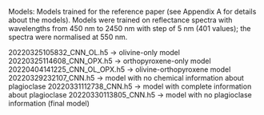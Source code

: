 Models:
Models trained for the reference paper (see Appendix A for details about the models). Models were trained on reflectance spectra with wavelengths from 450 nm to 2450 nm with step of 5 nm (401 values); the spectra were normalised at 550 nm.

20220325105832_CNN_OL.h5 -> olivine-only model
20220325114608_CNN_OPX.h5 -> orthopyroxene-only model
20220404141225_CNN_OL_OPX.h5 -> olivine-orthopyroxene model
20220329232107_CNN.h5 -> model with no chemical information about plagioclase
20220331112738_CNN.h5 -> model with complete information about plagioclase
20220330113805_CNN.h5 -> model with no plagioclase information (final model)
